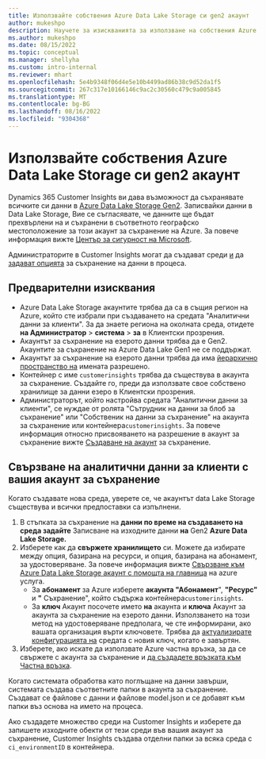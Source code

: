 ```yaml
---
title: Използвайте собствения Azure Data Lake Storage си gen2 акаунт
author: mukeshpo
description: Научете за изискванията за използване на собствения Azure Data Lake Storage си профил за съхраняване на данни на Customer Insights.
ms.author: mukeshpo
ms.date: 08/15/2022
ms.topic: conceptual
ms.manager: shellyha
ms.custom: intro-internal
ms.reviewer: mhart
ms.openlocfilehash: 5e4b9348f06d4e5e10b4499ad86b38c9d52da1f5
ms.sourcegitcommit: 267c317e10166146c9ac2c30560c479c9a005845
ms.translationtype: MT
ms.contentlocale: bg-BG
ms.lasthandoff: 08/16/2022
ms.locfileid: "9304368"
---
```

# <a name="use-your-own-azure-data-lake-storage-gen2-account"></a>Използвайте собствения Azure Data Lake Storage си gen2 акаунт

Dynamics 365 Customer Insights ви дава възможност да съхранявате всичките си данни в [Azure Data Lake Storage Gen2](/azure/storage/blobs/data-lake-storage-introduction). Записвайки данни в Data Lake Storage, Вие се съгласявате, че данните ще бъдат прехвърлени на и съхранени в съответното географско местоположение за този акаунт за съхранение на Azure. За повече информация вижте [Център за сигурност на Microsoft](https://www.microsoft.com/trust-center).

Администраторите в Customer Insights могат да създават среди [и](create-environment.md) да [задават опцията](create-environment.md#step-2-configure-data-storage) за съхранение на данни в процеса.

## <a name="prerequisites"></a>Предварителни изисквания

- Azure Data Lake Storage акаунтите трябва да са в същия регион на Azure, който сте избрали при създаването на средата "Аналитични данни за клиенти". За да знаете региона на околната среда, отидете **на Администратор** > **система** > **за** в Клиентски прозрения.
- Акаунтът за съхранение на езерото данни трябва да е Gen2. Акаунтите за съхранение на Azure Data Lake Gen1 не се поддържат.
- Акаунтът за съхранение на езерото данни трябва да има [йерархично пространство на](/azure/storage/blobs/data-lake-storage-namespace) имената разрешено.
- Контейнер с име `customerinsights` трябва да съществува в акаунта за съхранение. Създайте го, преди да използвате свое собствено хранилище за данни езеро в Клиентски прозрения.
- Администраторът, който настройва средата "Аналитични данни за клиенти", се нуждае от ролята "Сътрудник на данни за блоб за съхранение" или "Собственик на данни за съхранение" на акаунта за съхранение или контейнера`customerinsights`. За повече информация относно присвояването на разрешение в акаунт за съхранение вижте [Създаване на акаунт](/azure/storage/common/storage-account-create?toc=%2Fazure%2Fstorage%2Fblobs%2Ftoc.json&tabs=azure-portal) за съхранение.

## <a name="connect-customer-insights-with-your-storage-account"></a>Свързване на аналитични данни за клиенти с вашия акаунт за съхранение

Когато създавате нова среда, уверете се, че акаунтът data Lake Storage съществува и всички предпоставки са изпълнени.

1. В стъпката за съхранение на **данни по време на създаването на среда задайте** Записване на изходните данни **на** Gen2 **Azure Data Lake Storage.**
1. Изберете как да **свържете хранилището** си. Можете да избирате между опция, базирана на ресурси, и опция, базирана на абонамент, за удостоверяване. За повече информация вижте [Свързване към Azure Data Lake Storage акаунт с помощта на главница](connect-service-principal.md) на azure услуга.
   - За **абонамент** за Azure изберете **акаунта "Абонамент**", **"Ресурс"** и **"** Съхранение", който съдържа контейнера`customerinsights`.
   - За **ключ** Акаунт посочете името **на** акаунта и **ключа** Акаунт за акаунта за съхранение на езерото данни. Използването на този метод на удостоверяване предполага, че сте информирани, ако вашата организация върти ключовете. Трябва да [актуализирате конфигурацията на](manage-environments.md#edit-an-existing-environment) средата с новия ключ, когато е завъртян.
1. Изберете, ако искате да използвате Azure частна връзка, за да се свържете с акаунта за съхранение и [да създадете връзката към Частна връзка](security-overview.md#set-up-an-azure-private-link).

Когато системата обработва като поглъщане на данни завърши, системата създава съответните папки в акаунта за съхранение. Създават се файлове с данни и файлове model.json и се добавят към папки въз основа на името на процеса.

Ако създадете множество среди на Customer Insights и изберете да запишете изходните обекти от тези среди във вашия акаунт за съхранение, Customer Insights създава отделни папки за всяка среда с `ci_environmentID` в контейнера.
